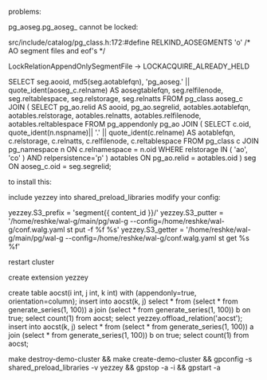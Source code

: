 


problems:

pg_aoseg.pg_aoseg_<oid> cannot be locked:

src/include/catalog/pg_class.h:172:#define		  RELKIND_AOSEGMENTS	  'o'		/* AO segment files and eof's */

LockRelationAppendOnlySegmentFile -> LOCKACQUIRE_ALREADY_HELD



SELECT seg.aooid, md5(seg.aotablefqn), 'pg_aoseg.' || quote_ident(aoseg_c.relname) AS aosegtablefqn,
	seg.relfilenode, seg.reltablespace, seg.relstorage, seg.relnatts 
FROM pg_class aoseg_c
JOIN (
	SELECT pg_ao.relid AS aooid, pg_ao.segrelid, 
			aotables.aotablefqn, aotables.relstorage, 
			aotables.relnatts, aotables.relfilenode, aotables.reltablespace
	FROM pg_appendonly pg_ao
	JOIN (
		SELECT c.oid, quote_ident(n.nspname)|| '.' || quote_ident(c.relname) AS aotablefqn, 
				c.relstorage, c.relnatts, c.relfilenode, c.reltablespace 
		FROM pg_class c
		JOIN pg_namespace n ON c.relnamespace = n.oid
		WHERE relstorage IN ( 'ao', 'co' ) AND relpersistence='p'
		) aotables ON pg_ao.relid = aotables.oid
	) seg ON aoseg_c.oid = seg.segrelid;




to install this:

include yezzey into shared_preload_libraries
modify your config:

yezzey.S3_prefix = 'segment{{ content_id }}/'
yezzey.S3_putter = '/home/reshke/wal-g/main/pg/wal-g --config=/home/reshke/wal-g/conf.walg.yaml st put -f %f %s'
yezzey.S3_getter = '/home/reshke/wal-g/main/pg/wal-g --config=/home/reshke/wal-g/conf.walg.yaml st get %s %f'

restart cluster

create extension yezzey



create table aocst(i int, j int, k int) with (appendonly=true, orientation=column);
insert into aocst(k, j) select * from (select * from generate_series(1, 100)) a join (select * from generate_series(1, 100)) b on true;
select count(1) from aocst;
select yezzey.offload_relation('aocst');
insert into aocst(k, j) select * from (select * from generate_series(1, 100)) a join (select * from generate_series(1, 100)) b on true;
select count(1) from aocst;

make destroy-demo-cluster && make create-demo-cluster && gpconfig -s shared_preload_libraries -v yezzey && gpstop -a -i && gpstart -a